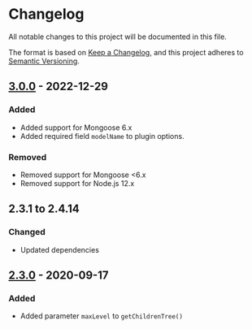 # Changelog

All notable changes to this project will be documented in this file.

The format is based on [Keep a Changelog](https://keepachangelog.com/en/1.0.0/),
and this project adheres to [Semantic Versioning](https://semver.org/spec/v2.0.0.html).

## [3.0.0](https://github.com/vikpe/mongoose-mpath/releases/tag/v3.0.0) - 2022-12-29

### Added

- Added support for Mongoose 6.x
- Added required field `modelName` to plugin options.

### Removed

- Removed support for Mongoose <6.x
- Removed support for Node.js 12.x

## 2.3.1 to 2.4.14

### Changed

- Updated dependencies

## [2.3.0](https://github.com/vikpe/mongoose-mpath/releases/tag/v2.3.0) - 2020-09-17

### Added

- Added parameter `maxLevel` to `getChildrenTree()`
